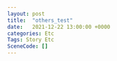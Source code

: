 ```yaml
---
layout: post
title:  "others_test"
date:   2021-12-22 13:00:00 +0000
categories: Etc
Tags: Story Etc
SceneCode: []
---
```

